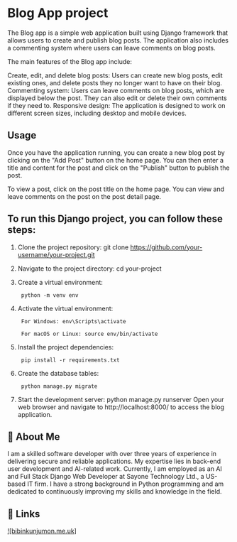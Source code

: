 
# Blog App project

The Blog app is a simple web application built using Django framework that allows users to create and publish blog posts. The application also includes a commenting system where users can leave comments on blog posts.

The main features of the Blog app include:

Create, edit, and delete blog posts: Users can create new blog posts, edit existing ones, and delete posts they no longer want to have on their blog.
Commenting system: Users can leave comments on blog posts, which are displayed below the post. They can also edit or delete their own comments if they need to.
Responsive design: The application is designed to work on different screen sizes, including desktop and mobile devices.


## Usage
Once you have the application running, you can create a new blog post by clicking on the "Add Post" button on the home page. You can then enter a title and content for the post and click on the "Publish" button to publish the post.

To view a post, click on the post title on the home page. You can view and leave comments on the post on the post detail page.
## To run this Django project, you can follow these steps:
1. Clone the project repository: git clone https://github.com/your-username/your-project.git
2. Navigate to the project directory: 
        cd your-project
3. Create a virtual environment: 

        python -m venv env
4. Activate the virtual environment:
     
        For Windows: env\Scripts\activate

        For macOS or Linux: source env/bin/activate
5. Install the project dependencies: 
        
        pip install -r requirements.txt
        
6. Create the database tables: 

        python manage.py migrate

7. Start the development server: python manage.py runserver
Open your web browser and navigate to http://localhost:8000/ to access the blog application.


## 🚀 About Me
I am a skilled software developer with over three years of experience in delivering secure and reliable applications. My expertise lies in back-end user development and AI-related work. Currently, I am employed as an AI and Full Stack Django Web Developer at Sayone Technology Ltd., a US-based IT firm. I have a strong background in Python programming and am dedicated to continuously improving my skills and knowledge in the field.




## 🔗 Links

[![bibinkunjumon.me.uk]](https://bibinkunjumon.me.uk/)

